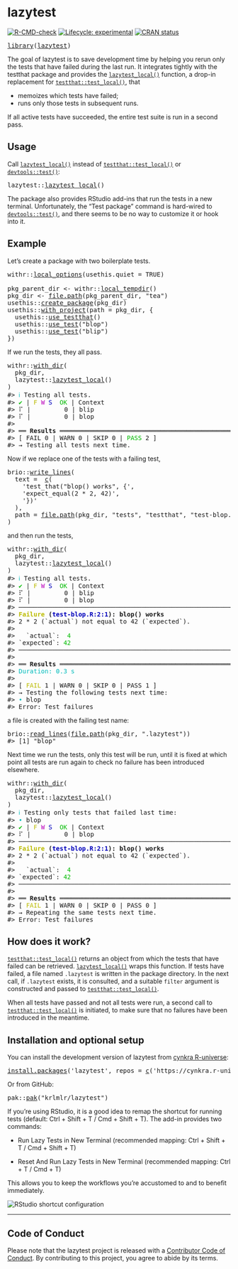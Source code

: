 <!-- README.md is generated from README.Rmd. Please edit that file -->

# lazytest

<!-- badges: start -->

[![R-CMD-check](https://github.com/krlmlr/lazytest/actions/workflows/R-CMD-check.yaml/badge.svg)](https://github.com/krlmlr/lazytest/actions/workflows/R-CMD-check.yaml) [![Lifecycle: experimental](https://img.shields.io/badge/lifecycle-experimental-orange.svg)](https://lifecycle.r-lib.org/articles/stages.html#experimental) [![CRAN status](https://www.r-pkg.org/badges/version/lazytest)](https://CRAN.R-project.org/package=lazytest)

<!-- badges: end -->

<pre class='chroma'>
<span><span class='kr'><a href='https://rdrr.io/r/base/library.html'>library</a></span><span class='o'>(</span><span class='nv'><a href='https://github.com/krlmlr/lazytest'>lazytest</a></span><span class='o'>)</span></span></pre>

The goal of lazytest is to save development time by helping you rerun only the tests that have failed during the last run. It integrates tightly with the testthat package and provides the [`lazytest_local()`](https://cynkra.github.io/lazytest/reference/lazytest_local.html) function, a drop-in replacement for [`testthat::test_local()`](https://testthat.r-lib.org/reference/test_package.html), that

- memoizes which tests have failed;
- runs only those tests in subsequent runs.

If all active tests have succeeded, the entire test suite is run in a second pass.

## Usage

Call [`lazytest_local()`](https://cynkra.github.io/lazytest/reference/lazytest_local.html) instead of [`testthat::test_local()`](https://testthat.r-lib.org/reference/test_package.html) or [`devtools::test()`](https://devtools.r-lib.org/reference/test.html):

<pre class='chroma'>
<span><span class='nf'>lazytest</span><span class='nf'>::</span><span class='nf'><a href='https://cynkra.github.io/lazytest/reference/lazytest_local.html'>lazytest_local</a></span><span class='o'>(</span><span class='o'>)</span></span></pre>

The package also provides RStudio add-ins that run the tests in a new terminal. Unfortunately, the “Test package” command is hard-wired to [`devtools::test()`](https://devtools.r-lib.org/reference/test.html), and there seems to be no way to customize it or hook into it.

## Example

Let’s create a package with two boilerplate tests.

<pre class='chroma'>
<span><span class='nf'>withr</span><span class='nf'>::</span><span class='nf'><a href='https://withr.r-lib.org/reference/with_options.html'>local_options</a></span><span class='o'>(</span>usethis.quiet <span class='o'>=</span> <span class='kc'>TRUE</span><span class='o'>)</span></span>
<span></span>
<span><span class='nv'>pkg_parent_dir</span> <span class='o'>&lt;-</span> <span class='nf'>withr</span><span class='nf'>::</span><span class='nf'><a href='https://withr.r-lib.org/reference/with_tempfile.html'>local_tempdir</a></span><span class='o'>(</span><span class='o'>)</span></span>
<span><span class='nv'>pkg_dir</span> <span class='o'>&lt;-</span> <span class='nf'><a href='https://rdrr.io/r/base/file.path.html'>file.path</a></span><span class='o'>(</span><span class='nv'>pkg_parent_dir</span>, <span class='s'>"tea"</span><span class='o'>)</span></span>
<span><span class='nf'>usethis</span><span class='nf'>::</span><span class='nf'><a href='https://usethis.r-lib.org/reference/create_package.html'>create_package</a></span><span class='o'>(</span><span class='nv'>pkg_dir</span><span class='o'>)</span></span>
<span><span class='nf'>usethis</span><span class='nf'>::</span><span class='nf'><a href='https://usethis.r-lib.org/reference/proj_utils.html'>with_project</a></span><span class='o'>(</span>path <span class='o'>=</span> <span class='nv'>pkg_dir</span>, <span class='o'>{</span></span>
<span>  <span class='nf'>usethis</span><span class='nf'>::</span><span class='nf'><a href='https://usethis.r-lib.org/reference/use_testthat.html'>use_testthat</a></span><span class='o'>(</span><span class='o'>)</span></span>
<span>  <span class='nf'>usethis</span><span class='nf'>::</span><span class='nf'><a href='https://usethis.r-lib.org/reference/use_r.html'>use_test</a></span><span class='o'>(</span><span class='s'>"blop"</span><span class='o'>)</span></span>
<span>  <span class='nf'>usethis</span><span class='nf'>::</span><span class='nf'><a href='https://usethis.r-lib.org/reference/use_r.html'>use_test</a></span><span class='o'>(</span><span class='s'>"blip"</span><span class='o'>)</span></span>
<span><span class='o'>}</span><span class='o'>)</span></span></pre>

If we run the tests, they all pass.

<pre class='chroma'>
<span><span class='nf'>withr</span><span class='nf'>::</span><span class='nf'><a href='https://withr.r-lib.org/reference/with_dir.html'>with_dir</a></span><span class='o'>(</span></span>
<span>  <span class='nv'>pkg_dir</span>,</span>
<span>  <span class='nf'>lazytest</span><span class='nf'>::</span><span class='nf'><a href='https://cynkra.github.io/lazytest/reference/lazytest_local.html'>lazytest_local</a></span><span class='o'>(</span><span class='o'>)</span></span>
<span><span class='o'>)</span></span>
<span><span class='c'>#&gt; <span style='color: #00BBBB;'>ℹ</span> Testing all tests.</span></span>
<span><span class='c'>#&gt; <span style='color: #00BB00;'>✔</span> | <span style='color: #BBBB00;'>F</span> <span style='color: #BB00BB;'>W</span> <span style='color: #0000BB;'>S</span> <span style='color: #00BB00;'> OK</span> | Context</span></span>
<span><span class='c'>#&gt; ⠏ |         0 | blip                                                            <span style='color: #00BB00;'>✔</span> |         1 | blip</span></span>
<span><span class='c'>#&gt; ⠏ |         0 | blop                                                            <span style='color: #00BB00;'>✔</span> |         1 | blop</span></span>
<span><span class='c'>#&gt; </span></span>
<span><span class='c'>#&gt; ══ <span style='font-weight: bold;'>Results</span> ═════════════════════════════════════════════════════════════════════</span></span>
<span><span class='c'>#&gt; [ FAIL 0 | WARN 0 | SKIP 0 | <span style='color: #00BB00;'>PASS</span> 2 ]</span></span>
<span><span class='c'>#&gt; → Testing all tests next time.</span></span></pre>

Now if we replace one of the tests with a failing test,

<pre class='chroma'>
<span><span class='nf'>brio</span><span class='nf'>::</span><span class='nf'><a href='https://brio.r-lib.org/reference/write_lines.html'>write_lines</a></span><span class='o'>(</span></span>
<span>  text <span class='o'>=</span>  <span class='nf'><a href='https://rdrr.io/r/base/c.html'>c</a></span><span class='o'>(</span></span>
<span>    <span class='s'>'test_that("blop() works", {'</span>,</span>
<span>    <span class='s'>'expect_equal(2 * 2, 42)'</span>,</span>
<span>    <span class='s'>'})'</span></span>
<span>  <span class='o'>)</span>,</span>
<span>  path <span class='o'>=</span> <span class='nf'><a href='https://rdrr.io/r/base/file.path.html'>file.path</a></span><span class='o'>(</span><span class='nv'>pkg_dir</span>, <span class='s'>"tests"</span>, <span class='s'>"testthat"</span>, <span class='s'>"test-blop.R"</span><span class='o'>)</span></span>
<span><span class='o'>)</span></span></pre>

and then run the tests,

<pre class='chroma'>
<span><span class='nf'>withr</span><span class='nf'>::</span><span class='nf'><a href='https://withr.r-lib.org/reference/with_dir.html'>with_dir</a></span><span class='o'>(</span></span>
<span>  <span class='nv'>pkg_dir</span>,</span>
<span>  <span class='nf'>lazytest</span><span class='nf'>::</span><span class='nf'><a href='https://cynkra.github.io/lazytest/reference/lazytest_local.html'>lazytest_local</a></span><span class='o'>(</span><span class='o'>)</span></span>
<span><span class='o'>)</span></span>
<span><span class='c'>#&gt; <span style='color: #00BBBB;'>ℹ</span> Testing all tests.</span></span>
<span><span class='c'>#&gt; <span style='color: #00BB00;'>✔</span> | <span style='color: #BBBB00;'>F</span> <span style='color: #BB00BB;'>W</span> <span style='color: #0000BB;'>S</span> <span style='color: #00BB00;'> OK</span> | Context</span></span>
<span><span class='c'>#&gt; ⠏ |         0 | blip                                                            <span style='color: #00BB00;'>✔</span> |         1 | blip</span></span>
<span><span class='c'>#&gt; ⠏ |         0 | blop                                                            ⠋ | 1       0 | blop                                                            <span style='color: #BB0000;'>✖</span> | <span style='color: #BBBB00;'>1</span>       0 | blop<span style='color: #555555;'> [0.2s]</span></span></span>
<span><span class='c'>#&gt; ────────────────────────────────────────────────────────────────────────────────</span></span>
<span><span class='c'>#&gt; <span style='color: #BBBB00; font-weight: bold;'>Failure</span><span style='font-weight: bold;'> (</span><span style='color: #0000BB; font-weight: bold;'>test-blop.R:2:1</span><span style='font-weight: bold;'>): blop() works</span></span></span>
<span><span class='c'>#&gt; 2 * 2 (`actual`) not equal to 42 (`expected`).</span></span>
<span><span class='c'>#&gt; </span></span>
<span><span class='c'>#&gt;   `actual`:  <span style='color: #00BB00;'>4</span></span></span>
<span><span class='c'>#&gt; `expected`: <span style='color: #00BB00;'>42</span></span></span>
<span><span class='c'>#&gt; ────────────────────────────────────────────────────────────────────────────────</span></span>
<span><span class='c'>#&gt; </span></span>
<span><span class='c'>#&gt; ══ <span style='font-weight: bold;'>Results</span> ═════════════════════════════════════════════════════════════════════</span></span>
<span><span class='c'>#&gt; <span style='color: #00BBBB;'>Duration: 0.3 s</span></span></span>
<span><span class='c'>#&gt; </span></span>
<span><span class='c'>#&gt; [ <span style='color: #BBBB00;'>FAIL</span> 1 | WARN 0 | SKIP 0 | PASS 1 ]</span></span>
<span><span class='c'>#&gt; → Testing the following tests next time:</span></span>
<span><span class='c'>#&gt; <span style='color: #00BBBB;'>•</span> blop</span></span>
<span><span class='c'>#&gt; Error: Test failures</span></span></pre>

a file is created with the failing test name:

<pre class='chroma'>
<span><span class='nf'>brio</span><span class='nf'>::</span><span class='nf'><a href='https://brio.r-lib.org/reference/read_lines.html'>read_lines</a></span><span class='o'>(</span><span class='nf'><a href='https://rdrr.io/r/base/file.path.html'>file.path</a></span><span class='o'>(</span><span class='nv'>pkg_dir</span>, <span class='s'>".lazytest"</span><span class='o'>)</span><span class='o'>)</span></span>
<span><span class='c'>#&gt; [1] "blop"</span></span></pre>

Next time we run the tests, only this test will be run, until it is fixed at which point all tests are run again to check no failure has been introduced elsewhere.

<pre class='chroma'>
<span><span class='nf'>withr</span><span class='nf'>::</span><span class='nf'><a href='https://withr.r-lib.org/reference/with_dir.html'>with_dir</a></span><span class='o'>(</span></span>
<span>  <span class='nv'>pkg_dir</span>,</span>
<span>  <span class='nf'>lazytest</span><span class='nf'>::</span><span class='nf'><a href='https://cynkra.github.io/lazytest/reference/lazytest_local.html'>lazytest_local</a></span><span class='o'>(</span><span class='o'>)</span></span>
<span><span class='o'>)</span></span>
<span><span class='c'>#&gt; <span style='color: #00BBBB;'>ℹ</span> Testing only tests that failed last time:</span></span>
<span><span class='c'>#&gt; <span style='color: #00BBBB;'>•</span> blop</span></span>
<span><span class='c'>#&gt; <span style='color: #00BB00;'>✔</span> | <span style='color: #BBBB00;'>F</span> <span style='color: #BB00BB;'>W</span> <span style='color: #0000BB;'>S</span> <span style='color: #00BB00;'> OK</span> | Context</span></span>
<span><span class='c'>#&gt; ⠏ |         0 | blop                                                            <span style='color: #BB0000;'>✖</span> | <span style='color: #BBBB00;'>1</span>       0 | blop</span></span>
<span><span class='c'>#&gt; ────────────────────────────────────────────────────────────────────────────────</span></span>
<span><span class='c'>#&gt; <span style='color: #BBBB00; font-weight: bold;'>Failure</span><span style='font-weight: bold;'> (</span><span style='color: #0000BB; font-weight: bold;'>test-blop.R:2:1</span><span style='font-weight: bold;'>): blop() works</span></span></span>
<span><span class='c'>#&gt; 2 * 2 (`actual`) not equal to 42 (`expected`).</span></span>
<span><span class='c'>#&gt; </span></span>
<span><span class='c'>#&gt;   `actual`:  <span style='color: #00BB00;'>4</span></span></span>
<span><span class='c'>#&gt; `expected`: <span style='color: #00BB00;'>42</span></span></span>
<span><span class='c'>#&gt; ────────────────────────────────────────────────────────────────────────────────</span></span>
<span><span class='c'>#&gt; </span></span>
<span><span class='c'>#&gt; ══ <span style='font-weight: bold;'>Results</span> ═════════════════════════════════════════════════════════════════════</span></span>
<span><span class='c'>#&gt; [ <span style='color: #BBBB00;'>FAIL</span> 1 | WARN 0 | SKIP 0 | PASS 0 ]</span></span>
<span><span class='c'>#&gt; → Repeating the same tests next time.</span></span>
<span><span class='c'>#&gt; Error: Test failures</span></span></pre>

## How does it work?

[`testthat::test_local()`](https://testthat.r-lib.org/reference/test_package.html) returns an object from which the tests that have failed can be retrieved. [`lazytest_local()`](https://cynkra.github.io/lazytest/reference/lazytest_local.html) wraps this function. If tests have failed, a file named `.lazytest` is written in the package directory. In the next call, if `.lazytest` exists, it is consulted, and a suitable `filter` argument is constructed and passed to [`testthat::test_local()`](https://testthat.r-lib.org/reference/test_package.html).

When all tests have passed and not all tests were run, a second call to [`testthat::test_local()`](https://testthat.r-lib.org/reference/test_package.html) is initiated, to make sure that no failures have been introduced in the meantime.

## Installation and optional setup

You can install the development version of lazytest from [cynkra R-universe](https://cynkra.r-universe.dev/):

<pre class='chroma'>
<span><span class='nf'><a href='https://rdrr.io/r/utils/install.packages.html'>install.packages</a></span><span class='o'>(</span><span class='s'>'lazytest'</span>, repos <span class='o'>=</span> <span class='nf'><a href='https://rdrr.io/r/base/c.html'>c</a></span><span class='o'>(</span><span class='s'>'https://cynkra.r-universe.dev'</span>, <span class='s'>'https://cloud.r-project.org'</span><span class='o'>)</span><span class='o'>)</span></span></pre>

Or from GitHub:

<pre class='chroma'>
<span><span class='nf'>pak</span><span class='nf'>::</span><span class='nf'><a href='http://pak.r-lib.org/reference/pak.html'>pak</a></span><span class='o'>(</span><span class='s'>"krlmlr/lazytest"</span><span class='o'>)</span></span></pre>

If you’re using RStudio, it is a good idea to remap the shortcut for running tests (default: Ctrl + Shift + T / Cmd + Shift + T). The add-in provides two commands:

- Run Lazy Tests in New Terminal (recommended mapping: Ctrl + Shift + T / Cmd + Shift + T)

- Reset And Run Lazy Tests in New Terminal (recommended mapping: Ctrl + T / Cmd + T)

This allows you to keep the workflows you’re accustomed to and to benefit immediately.

![RStudio shortcut configuration](https://github.com/krlmlr/lazytest/raw/main/readme/rstudio-kb.png)

------------------------------------------------------------------------

## Code of Conduct

Please note that the lazytest project is released with a [Contributor Code of Conduct](https://contributor-covenant.org/version/2/1/CODE_OF_CONDUCT.html). By contributing to this project, you agree to abide by its terms.

